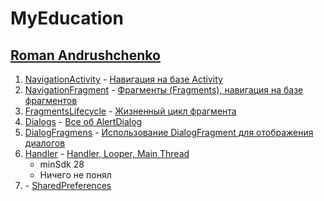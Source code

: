 # MyEducation

## [Roman Andrushchenko](https://www.youtube.com/c/RomanAndrushchenko)

1. [NavigationActivity](/NavigationActivity) - [Навигация на базе Activity](https://www.youtube.com/watch?v=Q7ZZOIvQCFA&list=PLRmiL0mct8WnodKkGLpBN0mfXIbAAX-Ux&index=11)
2. [NavigationFragment](/NavigationFragment) - [Фрагменты (Fragments), навигация на базе фрагментов](https://www.youtube.com/watch?v=ETDEKTD3nzs&list=PLRmiL0mct8WnodKkGLpBN0mfXIbAAX-Ux&index=12)
3. [FragmentsLifecycle](/FragmentsLifecycle) - [Жизненный цикл фрагмента](https://www.youtube.com/watch?v=DDUBFDlId68&list=PLRmiL0mct8WnodKkGLpBN0mfXIbAAX-Ux&index=13)
4. [Dialogs](/Dialogs) - [Все об AlertDialog](https://www.youtube.com/watch?v=iuFFkfmrsko&list=PLRmiL0mct8WnodKkGLpBN0mfXIbAAX-Ux&index=14)
5. [DialogFragmens](/DialogFragmens) - [Использование DialogFragment для отображения диалогов](https://www.youtube.com/watch?v=wDH5XCai6zI&list=PLRmiL0mct8WnodKkGLpBN0mfXIbAAX-Ux&index=15)
6. [Handler](/Handler) - [Handler, Looper, Main Thread](https://www.youtube.com/watch?v=e7fzvA6XCcc&list=PLRmiL0mct8WnodKkGLpBN0mfXIbAAX-Ux&index=16)
   - minSdk 28
    - Ничего не понял
7. []() - [SharedPreferences](https://www.youtube.com/watch?v=7QSlZaNrXbs&list=PLRmiL0mct8WnodKkGLpBN0mfXIbAAX-Ux&index=17)
